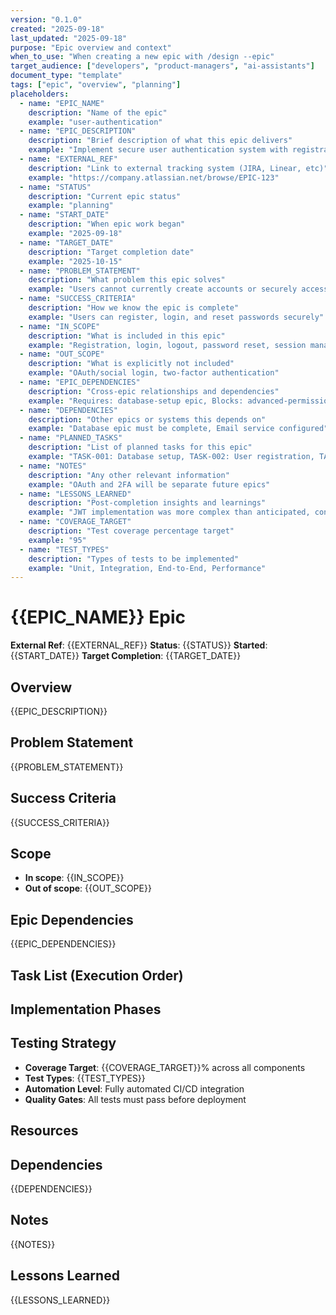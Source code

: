 ```yaml
---
version: "0.1.0"
created: "2025-09-18"
last_updated: "2025-09-18"
purpose: "Epic overview and context"
when_to_use: "When creating a new epic with /design --epic"
target_audience: ["developers", "product-managers", "ai-assistants"]
document_type: "template"
tags: ["epic", "overview", "planning"]
placeholders:
  - name: "EPIC_NAME"
    description: "Name of the epic"
    example: "user-authentication"
  - name: "EPIC_DESCRIPTION"
    description: "Brief description of what this epic delivers"
    example: "Implement secure user authentication system with registration and login"
  - name: "EXTERNAL_REF"
    description: "Link to external tracking system (JIRA, Linear, etc)"
    example: "https://company.atlassian.net/browse/EPIC-123"
  - name: "STATUS"
    description: "Current epic status"
    example: "planning"
  - name: "START_DATE"
    description: "When epic work began"
    example: "2025-09-18"
  - name: "TARGET_DATE"
    description: "Target completion date"
    example: "2025-10-15"
  - name: "PROBLEM_STATEMENT"
    description: "What problem this epic solves"
    example: "Users cannot currently create accounts or securely access the application"
  - name: "SUCCESS_CRITERIA"
    description: "How we know the epic is complete"
    example: "Users can register, login, and reset passwords securely"
  - name: "IN_SCOPE"
    description: "What is included in this epic"
    example: "Registration, login, logout, password reset, session management"
  - name: "OUT_SCOPE"
    description: "What is explicitly not included"
    example: "OAuth/social login, two-factor authentication"
  - name: "EPIC_DEPENDENCIES"
    description: "Cross-epic relationships and dependencies"
    example: "Requires: database-setup epic, Blocks: advanced-permissions epic"
  - name: "DEPENDENCIES"
    description: "Other epics or systems this depends on"
    example: "Database epic must be complete, Email service configured"
  - name: "PLANNED_TASKS"
    description: "List of planned tasks for this epic"
    example: "TASK-001: Database setup, TASK-002: User registration, TASK-003: Login flow"
  - name: "NOTES"
    description: "Any other relevant information"
    example: "OAuth and 2FA will be separate future epics"
  - name: "LESSONS_LEARNED"
    description: "Post-completion insights and learnings"
    example: "JWT implementation was more complex than anticipated, consider library evaluation earlier"
  - name: "COVERAGE_TARGET"
    description: "Test coverage percentage target"
    example: "95"
  - name: "TEST_TYPES"
    description: "Types of tests to be implemented"
    example: "Unit, Integration, End-to-End, Performance"
---
```


# {{EPIC_NAME}} Epic

**External Ref**: {{EXTERNAL_REF}}
**Status**: {{STATUS}}
**Started**: {{START_DATE}}
**Target Completion**: {{TARGET_DATE}}

## Overview
{{EPIC_DESCRIPTION}}

## Problem Statement
{{PROBLEM_STATEMENT}}

## Success Criteria
{{SUCCESS_CRITERIA}}

## Scope
- **In scope**: {{IN_SCOPE}}
- **Out of scope**: {{OUT_SCOPE}}

## Epic Dependencies
<!-- Relationships with other epics for coordination -->
<!-- Examples:
- **Requires**: user-management epic (authentication foundation needed)
- **Blocks**: advanced-permissions epic (provides basic auth)
- **Shares**: Database schema changes with reporting epic
-->
{{EPIC_DEPENDENCIES}}

## Task List (Execution Order)
<!-- Updated by each workflow phase as tasks are discovered -->
<!-- Tasks are numbered by discovery order, listed by execution order -->
<!-- Will be populated as tasks are created with /design --task commands -->

## Implementation Phases
<!-- Added by /plan command after architecture decisions -->
<!-- Example:
### Phase 1: Foundation
- [ ] TASK-003: Database migrations
- [ ] TASK-005: Redis setup

### Phase 2: Core Features
- [ ] TASK-001: User registration
- [ ] TASK-002: Login flow
-->

## Testing Strategy
- **Coverage Target**: {{COVERAGE_TARGET}}% across all components
- **Test Types**: {{TEST_TYPES}}
- **Automation Level**: Fully automated CI/CD integration
- **Quality Gates**: All tests must pass before deployment

## Resources
<!-- Reference materials and decisions are stored in resources/ directory -->
<!-- - resources/ADR-*.md: Architecture decisions from /architect -->
<!-- - resources/screenshots/: UI mockups and designs -->
<!-- - resources/research/: Technical analysis and benchmarks -->
<!-- - resources/customer-feedback/: User research and requirements -->
<!-- - resources/diagrams/: Architecture diagrams and flowcharts -->

## Dependencies
{{DEPENDENCIES}}

## Notes
{{NOTES}}

## Lessons Learned
<!-- Added upon epic completion for future reference -->
<!-- What went well, what could improve, knowledge for future epics -->
{{LESSONS_LEARNED}}